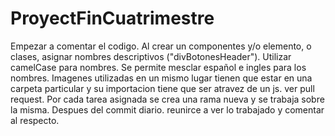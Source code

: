 # ProyectFinCuatrimestre
Empezar a comentar el codigo.
Al crear un componentes y/o elemento, o clases, asignar nombres descriptivos ("divBotonesHeader").
Utilizar camelCase para nombres.
Se permite mesclar español e ingles para los nombres.
Imagenes utilizadas en un mismo lugar tienen que estar en una carpeta particular y su importacion tiene que ser atravez de un js.
ver pull request.
Por cada tarea asignada se crea una rama nueva y se trabaja sobre la misma.
Despues del commit diario. reunirce a ver lo trabajado y comentar al respecto.
